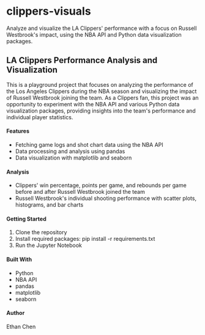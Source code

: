 # clippers-visuals
Analyze and visualize the LA Clippers' performance with a focus on Russell Westbrook's impact, using the NBA API and Python data visualization packages.

## LA Clippers Performance Analysis and Visualization
This is a playground project that focuses on analyzing the performance of the Los Angeles Clippers during the NBA season and visualizing the impact of Russell Westbrook joining the team. As a Clippers fan, this project was an opportunity to experiment with the NBA API and various Python data visualization packages, providing insights into the team's performance and individual player statistics.

#### Features
- Fetching game logs and shot chart data using the NBA API
- Data processing and analysis using pandas
- Data visualization with matplotlib and seaborn
#### Analysis
- Clippers' win percentage, points per game, and rebounds per game before and after Russell Westbrook joined the team
- Russell Westbrook's individual shooting performance with scatter plots, histograms, and bar charts
#### Getting Started
1. Clone the repository
2. Install required packages: pip install -r requirements.txt
3. Run the Jupyter Notebook
#### Built With
- Python
- NBA API
- pandas
- matplotlib
- seaborn
#### Author
Ethan Chen

